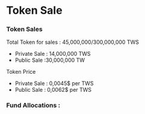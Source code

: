 # Token Sale

### Token Sales

Total Token for sales : 45,000,000/300,000,000 TWS

* Private Sale : 14,000,000 TWS
* Public Sale :30,000,000 TW

Token Price

* Private Sale : 0,0045$ per TWS
* Public Sale : 0,0062$ per TWS



### Fund Allocations :


